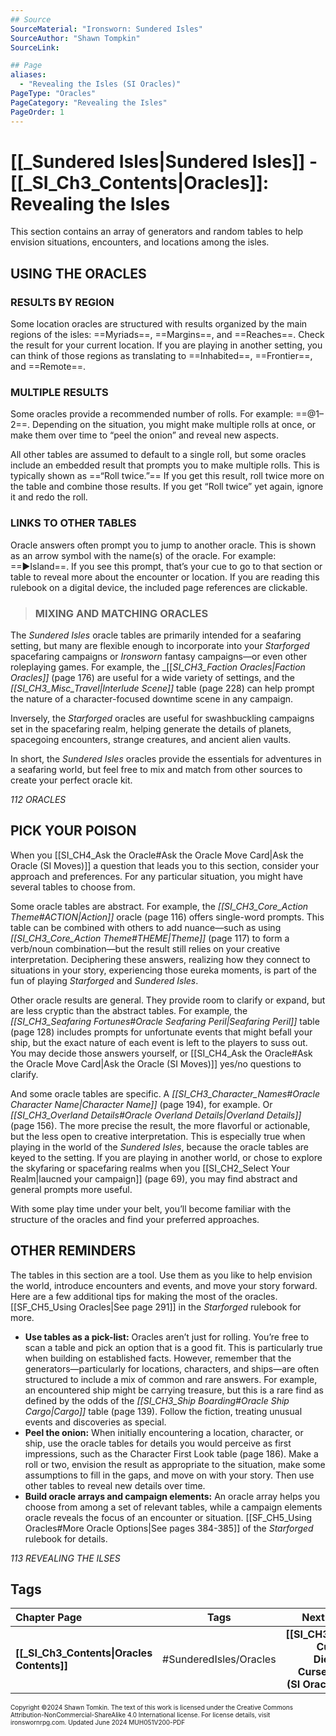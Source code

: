 ```yaml
---
## Source
SourceMaterial: "Ironsworn: Sundered Isles"
SourceAuthor: "Shawn Tompkin"
SourceLink: 

## Page
aliases: 
  - "Revealing the Isles (SI Oracles)"
PageType: "Oracles"
PageCategory: "Revealing the Isles"
PageOrder: 1
---
```

# [[_Sundered Isles|Sundered Isles]] - [[_SI_Ch3_Contents|Oracles]]: Revealing the Isles
This section contains an array of generators and random tables to help envision situations, encounters, and locations among the isles.

## USING THE ORACLES
### RESULTS BY REGION
Some location oracles are structured with results organized by the main regions of the isles: ==Myriads==, ==Margins==, and ==Reaches==. Check the result for your current location. If you are playing in another setting, you can think of those regions as translating to ==Inhabited==, ==Frontier==, and ==Remote==.

### MULTIPLE RESULTS
Some oracles provide a recommended number of rolls. For example: ==@1–2==. Depending on the situation, you might make multiple rolls at once, or make them over time to “peel the onion” and reveal new aspects.

All other tables are assumed to default to a single roll, but some oracles include an embedded result that prompts you to make multiple rolls. This is typically shown as ==“Roll twice.”== If you get this result, roll twice more on the table and combine those results. If you get “Roll twice” yet again, ignore it and redo the roll.

### LINKS TO OTHER TABLES
Oracle answers often prompt you to jump to another oracle. This is shown as an arrow symbol with the name(s) of the oracle. For example: ==▶Island==. If you see this prompt, that’s your cue to go to that section or table to reveal more about the encounter or location. If you are reading this rulebook on a digital device, the included page references are clickable.

> ### MIXING AND MATCHING ORACLES
The _Sundered Isles_ oracle tables are primarily intended for a seafaring setting, but many are flexible enough to incorporate into your _Starforged_ spacefaring campaigns or _Ironsworn_ fantasy campaigns—or even other roleplaying games. For example, the _[[_SI_CH3_Faction Oracles|Faction Oracles]]_ (page 176) are useful for a wide variety of settings, and the _[[SI_CH3_Misc_Travel|Interlude Scene]]_ table (page 228) can help prompt the nature of a character-focused downtime scene in any campaign.

Inversely, the _Starforged_ oracles are useful for swashbuckling campaigns set in the spacefaring realm, helping generate the details of planets, spacegoing encounters, strange creatures, and ancient alien vaults.

In short, the _Sundered Isles_ oracles provide the essentials for adventures in a seafaring world, but feel free to mix and match from other sources to create your perfect oracle kit.

*112 ORACLES*

## PICK YOUR POISON
When you [[SI_CH4_Ask the Oracle#Ask the Oracle Move Card|Ask the Oracle (SI Moves)]] a question that leads you to this section, consider your approach and preferences. For any particular situation, you might have several tables to choose from.

Some oracle tables are abstract. For example, the _[[SI_CH3_Core_Action Theme#ACTION|Action]]_ oracle (page 116) offers single-word prompts. This table can be combined with others to add nuance—such as using _[[SI_CH3_Core_Action Theme#THEME|Theme]]_ (page 117) to form a verb/noun combination—but the result still relies on your creative interpretation. Deciphering these answers, realizing how they connect to situations in your story, experiencing those eureka moments, is part of the fun of playing _Starforged_ and _Sundered Isles_.

Other oracle results are general. They provide room to clarify or expand, but are less cryptic than the abstract tables. For example, the _[[SI_CH3_Seafaring Fortunes#Oracle Seafaring Peril|Seafaring Peril]]_ table (page 128) includes prompts for unfortunate events that might befall your ship, but the exact nature of each event is left to the players to suss out. You may decide those answers yourself, or [[SI_CH4_Ask the Oracle#Ask the Oracle Move Card|Ask the Oracle (SI Moves)]] yes/no questions to clarify.

And some oracle tables are specific. A _[[SI_CH3_Character_Names#Oracle Character Name|Character Name]]_ (page 194), for example. Or _[[SI_CH3_Overland Details#Oracle Overland Details|Overland Details]]_ (page 156). The more precise the result, the more flavorful or actionable, but the less open to creative interpretation. This is especially true when playing in the world of the _Sundered Isles_, because the oracle tables are keyed to the setting. If you are playing in another world, or chose to explore the skyfaring or spacefaring realms when you [[SI_CH2_Select Your Realm|laucned your campaign]] (page 69), you may find abstract and general prompts more useful.

With some play time under your belt, you’ll become familiar with the structure of the oracles and find your preferred approaches.

## OTHER REMINDERS
The tables in this section are a tool. Use them as you like to help envision the world, introduce encounters and events, and move your story forward. Here are a few additional tips for making the most of the oracles. [[SF_CH5_Using Oracles|See page 291]] in the _Starforged_ rulebook for more.

- **Use tables as a pick-list:** Oracles aren’t just for rolling. You’re free to scan a table and pick an option that is a good fit. This is particularly true when building on established facts. However, remember that the generators—particularly for locations, characters, and ships—are often structured to include a mix of common and rare answers. For example, an encountered ship might be carrying treasure, but this is a rare find as defined by the odds of the _[[SI_CH3_Ship Boarding#Oracle Ship Cargo|Cargo]]_ table (page 139). Follow the fiction, treating unusual events and discoveries as special.
- **Peel the onion:** When initially encountering a location, character, or ship, use the oracle tables for details you would perceive as first impressions, such as the Character First Look table (page 186). Make a roll or two, envision the result as appropriate to the situation, make some assumptions to fill in the gaps, and move on with your story. Then use other tables to reveal new details over time.
- **Build oracle arrays and campaign elements:** An oracle array helps you choose from among a set of relevant tables, while a campaign elements oracle reveals the focus of an encounter or situation. [[SF_CH5_Using Oracles#More Oracle Options|See pages 384-385]] of the _Starforged_ rulebook for details.

*113 REVEALING THE ILSES*

## Tags

| Chapter Page | Tags | Next Page |
| :--- | :---: | ---: |
| **[[_SI_Ch3_Contents\|Oracles Contents]]** | #SunderedIsles/Oracles | **[[SI_CH3_The Cursed Die\|The Cursed Die (SI Oracles)]]** |

<font size=-2>Copyright ©2024 Shawn Tomkin. The text of this work is licensed under the Creative Commons Attribution-NonCommercial-ShareAlike 4.0 International license. For license details, visit ironswornrpg.com. Updated June 2024 MUH051V200-PDF</font>